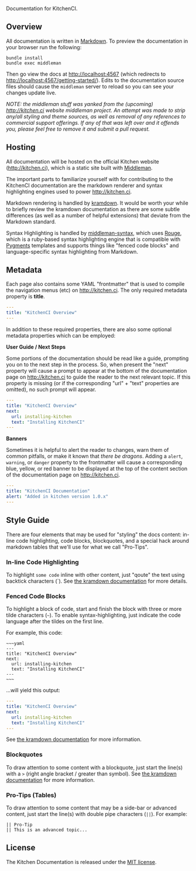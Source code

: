 Documentation for KitchenCI.

## Overview

All documentation is written in [Markdown][markdown]. To preview the documentation in your browser run the following:

~~~ shell
bundle install
bundle exec middleman
~~~ 

Then go view the docs at [http://localhost:4567](http://localhost:4567) (which redirects to [http://localhost:4567/getting-started/](http://localhost:4567/getting-started/)). Edits to the documentation source files should cause the `middleman` server to reload so you can see your changes update live.

*NOTE:* _the middleman stuff was yanked from the (upcoming) http://kitchen.ci website middleman project. An attempt was made to strip any/all styling and theme sources, as well as removal of any references to commercial support offerings. If any of that was left over and it offends you, please feel free to remove it and submit a pull request._

## Hosting

All documentation will be hosted on the official Kitchen website (http://kitchen.ci), which is a static site built with [Middleman][middleman]. 

The important parts to familiarize yourself with for contributing to the KitchenCI documentation are the markdown renderer and syntax highlighting engines used to power http://kitchen.ci. 

Markdown rendering is handled by [kramdown][kramdown]. It would be worth your while to briefly review the kramdown documentation as there are some subtle differences (as well as a number of helpful extensions) that deviate from the Markdown standard. 

Syntax Highlighting is handled by [middleman-syntax][syntax], which uses [Rouge][rouge], which is a ruby-based syntax highlighting engine that is compatible with [Pygments][pygments] templates and supports things like "fenced code blocks" and language-specific syntax highlighting from Markdown. 

## Metadata

Each page also contains some YAML "frontmatter" that is used to compile the navigation menus (etc) on http://kitchen.ci. The only required metadata property is **title**.

~~~ yaml
---
title: "KitchenCI Overview"
--- 
~~~

In addition to these required properties, there are also some optional metadata properties which can be employed:

**User Guide / Next Steps**

Some portions of the documentation should be read like a guide, prompting you on to the next step in the process. So, when present the "next" property will cause a prompt to appear at the bottom of the documentation page on http://kitchen.ci to guide the reader to the next relevant topic. If this property is missing (or if the corresponding "url" + "text" properties are omitted), no such prompt will appear.

~~~ yaml
--- 
title: "KitchenCI Overview"
next:
  url: installing-kitchen
  text: "Installing KitchenCI"
---
~~~

**Banners**

Sometimes it is helpful to alert the reader to changes, warn them of common pitfalls, or make it known that _there be dragons_. Adding a `alert`, `warning`, or `danger` property to the frontmatter will cause a corresponding blue, yellow, or red banner to be displayed at the top of the content section of the documentation page on http://kitchen.ci. 

~~~ yaml
---
title: "KitchenCI Documentation"
alert: "Added in kitchen version 1.0.x"
---
~~~

## Style Guide

There are four elements that may be used for "styling" the docs content: in-line code highlighting, code blocks, blockquotes, and a special hack around markdown tables that we'll use for what we call "Pro-Tips". 

### In-line Code Highlighting

To highlight `some code` inline with other content, just "qoute" the text using backtick characters (`). See [the kramdown documentation](http://kramdown.gettalong.org/syntax.html#code-spans) for more details.

### Fenced Code Blocks

To highlight a block of code, start and finish the block with three or more tilde characters (`~`). To enable syntax-highlighting, just indicate the code language after the tildes on the first line. 

For example, this code: 

    ~~~yaml
    ---
    title: "KitchenCI Overview"
    next:
      url: installing-kitchen
      text: "Installing KitchenCI"
    ---
    ~~~

...will yield this output: 

~~~~yaml
---
title: "KitchenCI Overview"
next:
  url: installing-kitchen
  text: "Installing KitchenCI"
---
~~~~

See [the kramdown documentation](http://kramdown.gettalong.org/syntax.html#fenced-code-blocks) for more information.

### Blockquotes

To draw attention to some content with a blockquote, just start the line(s) with a `>` (right angle bracket / greater than symbol). See [the kramdown documentation](http://kramdown.gettalong.org/syntax.html#blockquotes) for more information. 

### Pro-Tips (Tables)

To draw attention to some content that may be a side-bar or advanced content, just start the line(s) with double pipe characters (`||`). For example: 

~~~
|| Pro-Tip
|| This is an advanced topic...
~~~

## License
The Kitchen Documentation is released under the [MIT license][mit-license].


[markdown]: http://daringfireball.net/projects/markdown/syntax
[kitchenci]: http://kitchen.ci
[middleman]: http://middlemanapp.com
[pages]: http://pages.github.com/
[kramdown]: http://kramdown.gettalong.org/
[syntax]: https://github.com/middleman/middleman-syntax
[rouge]: https://github.com/jayferd/rouge
[pygments]: http://pygments.org/
[mit-license]: MIT-LICENSE.txt

